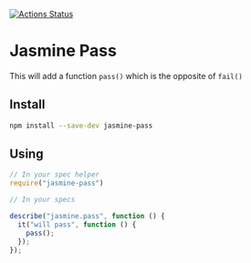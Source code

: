 [![Actions Status](https://github.com/UziTech/jasmine-pass/workflows/CI/badge.svg)](https://github.com/UziTech/jasmine-pass/actions)

# Jasmine Pass

This will add a function `pass()` which is the opposite of `fail()`

## Install

```sh
npm install --save-dev jasmine-pass
```

## Using

```js
// In your spec helper
require("jasmine-pass")

// In your specs

describe("jasmine.pass", function () {
  it("will pass", function () {
    pass();
  });
});
```
